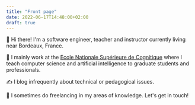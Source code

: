```yaml
---
title: "Front page"
date: 2022-06-17T14:48:00+02:00
draft: true
---
```


👋 Hi there! I'm a software engineer, teacher and instructor currently living near Bordeaux, France.

🏫 I mainly work at the [Ecole Nationale Supérieure de Cognitique](https://ensc.bordeaux-inp.fr) where I teach computer science and artificial intelligence to graduate students and professionals.

✍️ I blog infrequently about technical or pedagogical issues.

🤝 I sometimes do freelancing in my areas of knowledge. Let's get in touch!
